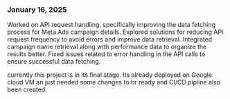 ### **January 16, 2025**
Worked on API request handling, specifically improving the data fetching process for Meta Ads campaign details.
Explored solutions for reducing API request frequency to avoid errors and improve data retrieval.
Integrated campaign name retrieval along with performance data to organize the results better.
Fixed issues related to error handling in the API calls to ensure successful data fetching.

currently this project is in its final stage. 
Its already deployed on Google cloud VM an just needed some changes to br ready and  CI/CD pipline also been created. 
